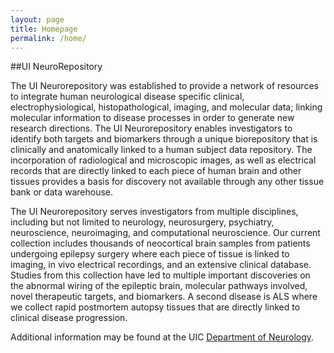 ```yaml
---
layout: page
title: Homepage
permalink: /home/
---
```


##UI NeuroRepository

The UI Neurorepository was established to provide a network of resources to integrate human neurological disease specific clinical, electrophysiological, histopathological, imaging, and molecular data; linking molecular information to disease processes in order to generate new research directions.  The UI Neurorepository enables investigators to identify both targets and biomarkers through a unique biorepository that is clinically and anatomically linked to a human subject data repository.  The incorporation of radiological and microscopic images, as well as electrical records that are directly linked to each piece of human brain and other tissues provides a basis for discovery not available through any other tissue bank or data warehouse.

The UI Neurorepository serves investigators from multiple disciplines, including but not limited to neurology, neurosurgery, psychiatry, neuroscience, neuroimaging, and computational neuroscience.  Our current collection includes thousands of neocortical brain samples from patients undergoing epilepsy surgery where each piece of tissue is linked to imaging, in vivo electrical recordings, and an extensive clinical database.  Studies from this collection have led to multiple important discoveries on the abnormal wiring of the epileptic brain, molecular pathways involved, novel therapeutic targets, and biomarkers.  A second disease is ALS where we collect rapid postmortem autopsy tissues that are directly linked to clinical disease progression.

Additional information may be found at the UIC [Department of Neurology](chicago.medicine.uic.edu/departments___programs/departments/neurology/).
